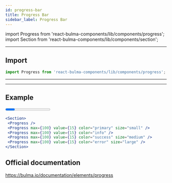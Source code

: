 ```yaml
---
id: progress-bar
title: Progress Bar
sidebar_label: Progress Bar
---
```


import Progress from 'react-bulma-components/lib/components/progress';
import Section from 'react-bulma-components/lib/components/section';

---
## **Import**

```js
import Progress from 'react-bulma-components/lib/components/progress';
```
---

---

## **Example**

<Section>
 <Progress />
 <Progress max={100} value={15} color="primary" size="small" />
 <Progress max={100} value={15} color="info" />
 <Progress max={100} value={15} color="success" size="medium" />
 <Progress max={100} value={15} color="error" size="large" />
</Section>



```jsx
<Section>
 <Progress />
 <Progress max={100} value={15} color="primary" size="small" />
 <Progress max={100} value={15} color="info" />
 <Progress max={100} value={15} color="success" size="medium" />
 <Progress max={100} value={15} color="error" size="large" />
</Section>
```



## Official documentation

https://bulma.io/documentation/elements/progress
